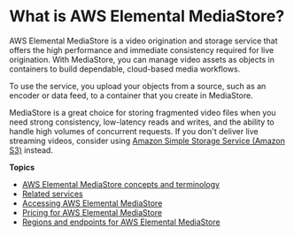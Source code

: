 # What is AWS Elemental MediaStore?<a name="what-is"></a>

AWS Elemental MediaStore is a video origination and storage service that offers the high performance and immediate consistency required for live origination\. With MediaStore, you can manage video assets as objects in containers to build dependable, cloud\-based media workflows\.

To use the service, you upload your objects from a source, such as an encoder or data feed, to a container that you create in MediaStore\.

MediaStore is a great choice for storing fragmented video files when you need strong consistency, low\-latency reads and writes, and the ability to handle high volumes of concurrent requests\. If you don't deliver live streaming videos, consider using [Amazon Simple Storage Service \(Amazon S3\)](https://docs.aws.amazon.com/AmazonS3/latest/user-guide/) instead\.

**Topics**
+ [AWS Elemental MediaStore concepts and terminology](what-is-concepts.md)
+ [Related services](what-is-related-services.md)
+ [Accessing AWS Elemental MediaStore](what-is-accessing.md)
+ [Pricing for AWS Elemental MediaStore](what-is-pricing.md)
+ [Regions and endpoints for AWS Elemental MediaStore](what-is-regions.md)